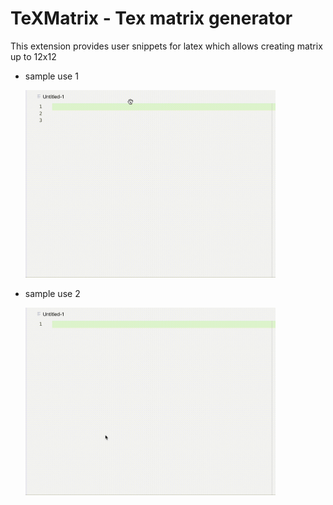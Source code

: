 # TeXMatrix - Tex matrix generator
This extension provides user snippets for latex which allows creating matrix up to 12x12
- sample use 1
  
  <img src="./img/option1.gif" height="300px">

- sample use 2
  
  <img src="./img/option2.gif" height="300px">
